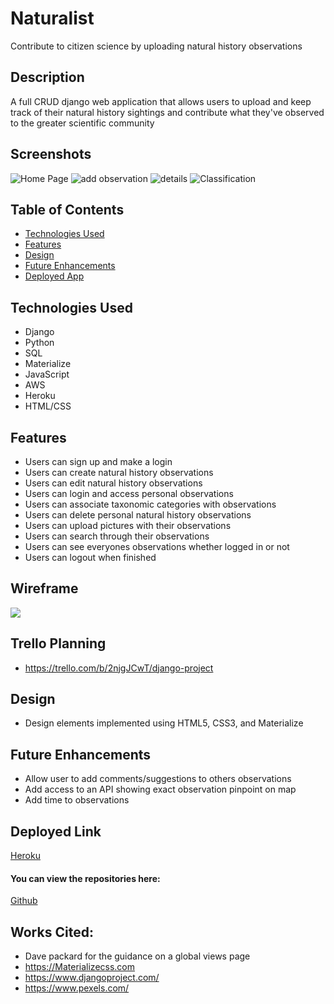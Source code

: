 # Naturalist
Contribute to citizen science by uploading natural history observations

## Description
A full CRUD django web application that allows users to upload and keep track of their natural history sightings and contribute what they've observed to the greater scientific community


## Screenshots
<img src="https://i.imgur.com/ZzHCNab.png" alt="Home Page"/>
<img src="https://i.imgur.com/ACrHzAl.png" alt="add observation"/>
<img src="https://i.imgur.com/Ou2xJ0c.png" alt="details"/>
<img src="https://i.imgur.com/4L0nn8q.png" alt="Classification"/>

## Table of Contents
* [Technologies Used](#technologiesused)
* [Features](#features)
* [Design](#design)
* [Future Enhancements](#futureenhancements)
* [Deployed App](#deployment)

## <a name="technologiesused"></a>Technologies Used
* Django
* Python
* SQL
* Materialize
* JavaScript
* AWS
* Heroku
* HTML/CSS


## Features
* Users can sign up and make a login
* Users can create natural history observations
* Users can edit natural history observations
* Users can login and access personal observations
* Users can associate taxonomic categories with observations
* Users can delete personal natural history observations
* Users can upload pictures with their observations
* Users can search through their observations
* Users can see everyones observations whether logged in or not
* Users can logout when finished

## Wireframe
<img src="https://i.imgur.com/kjczDUQ.png"/>

## Trello Planning
* https://trello.com/b/2njgJCwT/django-project

## <a name="design"></a>Design
* Design elements implemented using HTML5, CSS3, and Materialize


## <a name="futureenhancements"></a>Future Enhancements
* Allow user to add comments/suggestions to others observations
* Add access to an API showing exact observation pinpoint on map
* Add time to observations

## <a name="deployment"></a>Deployed Link
[Heroku](https://naturalist-avatar.herokuapp.com/)

#### You can view the repositories here:
[Github](https://github.com/ldukles/djano_project)


## Works Cited:
* Dave packard for the guidance on a global views page
* https://Materializecss.com
* https://www.djangoproject.com/
* https://www.pexels.com/
